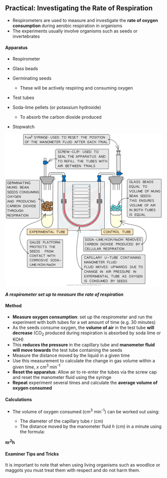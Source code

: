 Practical: Investigating the Rate of Respiration
------------------------------------------------

* Respirometers are used to measure and investigate the <b>rate of oxygen consumption </b>during aerobic respiration in organisms
* The experiments usually involve organisms such as seeds or invertebrates

#### Apparatus

* Respirometer
* Glass beads
* Germinating seeds

  + These will be actively respiring and consuming oxygen
* Test tubes
* Soda-lime pellets (or potassium hydroxide)

  + To absorb the carbon dioxide produced
* Stopwatch

![Respirometer](Respirometer.png)

<i><b>A respirometer set up to measure the rate of respiration</b></i>

#### Method

* <b>Measure oxygen consumption</b>: set up the respirometer and run the experiment with both tubes for a set amount of time (e.g. 30 minutes)
* As the seeds consume oxygen, the <b>volume of air</b> in the test tube <b>will decrease</b> (CO<sub>2</sub> produced during respiration is absorbed by soda lime or KOH)
* This <b>reduces the pressure</b> in the capillary tube and <b>manometer fluid will move towards</b> the test tube containing the seeds
* Measure the distance moved by the liquid in a given time
* Use this measurement to calculate the change in gas volume within a given time, <i>x</i> cm<sup>3 </sup>min<sup>-1</sup>
* <b>Reset the apparatus</b>: Allow air to re-enter the tubes via the screw cap and reset the manometer fluid using the syringe
* <b>Repeat</b> experiment several times and calculate the <b>average volume of oxygen consumed</b>

#### Calculations

* The volume of oxygen consumed (cm<sup>3</sup> min<sup>-1</sup>) can be worked out using:

  + The diameter of the capillary tube<i> r</i> (cm)
  + The distance moved by the manometer fluid <i>h</i> (cm) in a minute using the formula:

<b>πr</b><sup><b>2</b></sup><b>h</b>

#### Examiner Tips and Tricks

It is important to note that when using living organisms such as woodlice or maggots you must treat them with respect and do not harm them.